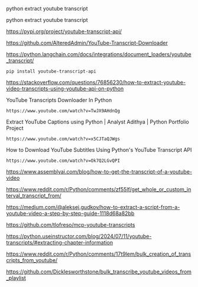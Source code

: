 

python extract youtube transcript

python extract youtube transcript

https://pypi.org/project/youtube-transcript-api/

https://github.com/AlteredAdmin/YouTube-Transcript-Downloader

https://python.langchain.com/docs/integrations/document_loaders/youtube_transcript/

```
pip install youtube-transcript-api
```


https://stackoverflow.com/questions/76856230/how-to-extract-youtube-video-transcripts-using-youtube-api-on-python


YouTube Transcripts Downloader In Python

    https://www.youtube.com/watch?v=TwJX9AHdnQg

Extract YouTube Captions using Python | Analyst Adithya | Python Portfolio Project

    https://www.youtube.com/watch?v=x5CJTaQJWgs

How to Download YouTube Subtitles Using Python's YouTube Transcript API

    https://www.youtube.com/watch?v=Ok7Q2LGvQPI

https://www.assemblyai.com/blog/how-to-get-the-transcript-of-a-youtube-video

https://www.reddit.com/r/Python/comments/zf55lf/get_whole_or_custom_interval_transcript_from/

https://medium.com/@aleksej.gudkov/how-to-extract-a-script-from-a-youtube-video-a-step-by-step-guide-1118d68a82bb

https://github.com/tlofreso/mcp-youtube-transcripts

https://python.useinstructor.com/blog/2024/07/11/youtube-transcripts/#extracting-chapter-information

https://www.reddit.com/r/Python/comments/17t9lem/bulk_creation_of_transcripts_from_youtube/

https://github.com/Dicklesworthstone/bulk_transcribe_youtube_videos_from_playlist

